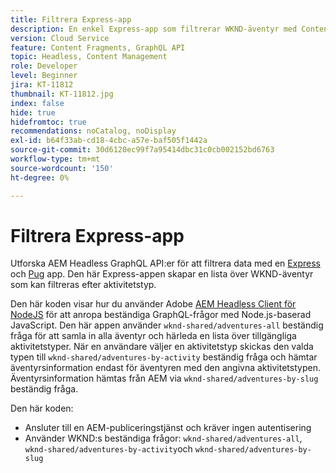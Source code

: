 ```yaml
---
title: Filtrera Express-app
description: En enkel Express-app som filtrerar WKND-äventyr med Content Fragments.
version: Cloud Service
feature: Content Fragments, GraphQL API
topic: Headless, Content Management
role: Developer
level: Beginner
jira: KT-11812
thumbnail: KT-11812.jpg
index: false
hide: true
hidefromtoc: true
recommendations: noCatalog, noDisplay
exl-id: b64f33ab-cd18-4cbc-a57e-baf505f1442a
source-git-commit: 30d6120ec99f7a95414dbc31c0cb002152bd6763
workflow-type: tm+mt
source-wordcount: '150'
ht-degree: 0%

---
```


# Filtrera Express-app

Utforska AEM Headless GraphQL API:er för att filtrera data med en [Express](https://expressjs.com/) och [Pug](https://pugjs.org/) app. Den här Express-appen skapar en lista över WKND-äventyr som kan filtreras efter aktivitetstyp.

Den här koden visar hur du använder Adobe [AEM Headless Client för NodeJS](https://github.com/adobe/aem-headless-client-nodejs#aem-headless-client-for-nodejs) för att anropa beständiga GraphQL-frågor med Node.js-baserad JavaScript. Den här appen använder `wknd-shared/adventures-all` beständig fråga för att samla in alla äventyr och härleda en lista över tillgängliga aktivitetstyper. När en användare väljer en aktivitetstyp skickas den valda typen till `wknd-shared/adventures-by-activity` beständig fråga och hämtar äventyrsinformation endast för äventyren med den angivna aktivitetstypen. Äventyrsinformation hämtas från AEM via `wknd-shared/adventures-by-slug` beständig fråga.

Den här koden:

+ Ansluter till en AEM-publiceringstjänst och kräver ingen autentisering
+ Använder WKND:s beständiga frågor: `wknd-shared/adventures-all`, `wknd-shared/adventures-by-activity`och `wknd-shared/adventures-by-slug`
